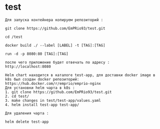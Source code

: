 # test
    Для запуска контейнера копируем репозиторий :
    
    git clone https://github.com/EmPRio93/test.git

    cd /test

    docker build ./ --label [LABEL] -t [TAG]:[TAG]

    run -d -p 8080:80 [TAG]:[TAG]

    после чего приложение будет отвечать по адресу :
    http://localhost:8080

    Helm chart находится в каталоге test-app, для доставки docker image в k8s был создан docker репозиторий: https://hub.docker.com/r/emprio/emprio-nginx
    Для установки helm чарта в k8s :
    1. git clone https://github.com/EmPRio93/test.git 
    2. cd test/
    3. make changes in test/test-app/values.yaml
    4. helm install test-app test-app/ 

    Для удаления чарта :

    helm delete test-app
